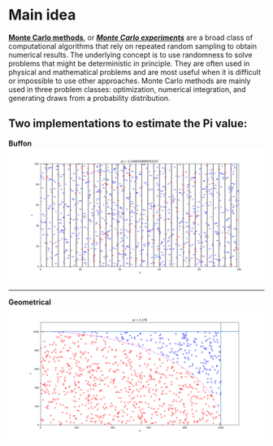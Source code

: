 # Main idea
[**Monte Carlo methods**](https://en.wikipedia.org/wiki/Monte_Carlo_method), or [***Monte Carlo experiments***](https://en.wikipedia.org/wiki/Monte_Carlo_method) are a broad class of computational algorithms that rely on repeated random sampling to obtain numerical results. The underlying concept is to use randomness to solve problems that might be deterministic in principle. They are often used in physical and mathematical problems and are most useful when it is difficult or impossible to use other approaches. Monte Carlo methods are mainly used in three problem classes: optimization, numerical integration, and generating draws from a probability distribution.

Two implementations to estimate the Pi value: 
---
**Buffon**
![geometrical](pics/Buffon.png)

---
**Geometrical**
![Buffon's](pics/Geometrical.png)
